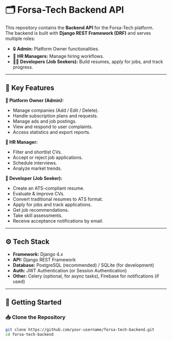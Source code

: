 # 🗂️ Forsa-Tech Backend API

This repository contains the **Backend API** for the Forsa-Tech platform.  
The backend is built with **Django REST Framework (DRF)** and serves multiple roles:
- 🔒 **Admin:** Platform Owner functionalities.
- 👥 **HR Managers:** Manage hiring workflows.
- 👨‍💻 **Developers (Job Seekers):** Build resumes, apply for jobs, and track progress.

---

## 📌 Key Features

**🔹 Platform Owner (Admin):**
- Manage companies (Add / Edit / Delete).
- Handle subscription plans and requests.
- Manage ads and job postings.
- View and respond to user complaints.
- Access statistics and export reports.

**🔹 HR Manager:**
- Filter and shortlist CVs.
- Accept or reject job applications.
- Schedule interviews.
- Analyze market trends.

**🔹 Developer (Job Seeker):**
- Create an ATS-compliant resume.
- Evaluate & improve CVs.
- Convert traditional resumes to ATS format.
- Apply for jobs and track applications.
- Get job recommendations.
- Take skill assessments.
- Receive acceptance notifications by email.

---

## ⚙️ Tech Stack

- **Framework:** Django 4.x
- **API:** Django REST Framework
- **Database:** PostgreSQL (recommended) / SQLite (for development)
- **Auth:** JWT Authentication (or Session Authentication)
- **Other:** Celery (optional, for async tasks), Firebase for notifications (if used)

---

## 🚀 Getting Started

### 📥 Clone the Repository

```bash
git clone https://github.com/your-username/forsa-tech-backend.git
cd forsa-tech-backend
